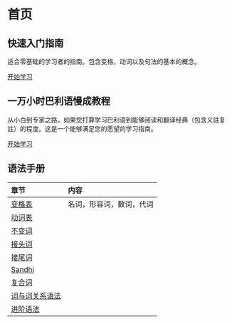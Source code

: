 # 首页

## 快速入门指南

适合零基础的学习者的指南。包含变格，动词以及句法的基本的概念。

[开始学习](https://github.com/visuddhinanda/pali-handbook/tree/ec50f614a707c909bfab16720bd00d56250593ec/shortcut/summary.md)

## 一万小时巴利语慢成教程

从小白到专家之路。如果您打算学习巴利语到能够阅读和翻译经典（包含义註复註）的程度。这是一个能够满足您的愿望的学习指南。

[开始学习](https://github.com/visuddhinanda/pali-handbook/tree/ec50f614a707c909bfab16720bd00d56250593ec/palistep/summary.md)

## 语法手册

| 章节 | 内容 |
| :--- | :--- |
| [变格表](declension/ending-table.md) | 名词，形容词，数词，代词 |
| [动词表](https://github.com/visuddhinanda/pali-handbook/tree/ec50f614a707c909bfab16720bd00d56250593ec/verbal/summary.md) |  |
| [不变词](readme.md) |  |
| [接头词](readme.md) |  |
| [接尾词](readme.md) |  |
| [Sandhi](readme.md) |  |
| [复合词](readme.md) |  |
| [词与词关系语法](https://github.com/visuddhinanda/pali-handbook/tree/ec50f614a707c909bfab16720bd00d56250593ec/basic-relation/summary.md) |  |
| [进阶语法](https://github.com/visuddhinanda/pali-handbook/tree/ec50f614a707c909bfab16720bd00d56250593ec/grammar/summary.md) |  |

